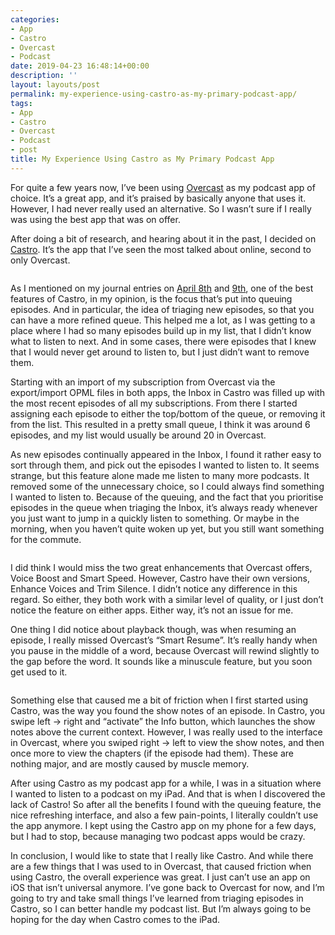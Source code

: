 ```yaml
---
categories:
- App
- Castro
- Overcast
- Podcast
date: 2019-04-23 16:48:14+00:00
description: ''
layout: layouts/post
permalink: my-experience-using-castro-as-my-primary-podcast-app/
tags:
- App
- Castro
- Overcast
- Podcast
- post
title: My Experience Using Castro as My Primary Podcast App
---
```


<p>For quite a few years now, I&#8217;ve been using <a href="https://overcast.fm/podcasts">Overcast</a> as my podcast app of choice. It&#8217;s a great app, and it&#8217;s praised by basically anyone that uses it. However, I had never really used an alternative. So I wasn&#8217;t sure if I really was using the best app that was on offer.</p>
<p>After doing a bit of research, and hearing about it in the past, I decided on <a href="http://supertop.co/castro/">Castro</a>. It&#8217;s the app that I&#8217;ve seen the most talked about online, second to only Overcast.</p>
<p><img src="https://cdn.chrishannah.me/images/2019/04/Image-4-1.png" alt="" />
<p>As I mentioned on my journal entries on <a href="https://chrishannah.me/journal-8-apr-2019/">April 8th</a> and <a href="https://chrishannah.me/journal-9-apr-2019/">9th</a>, one of the best features of Castro, in my opinion, is the focus that&#8217;s put into queuing episodes. And in particular, the idea of triaging new episodes, so that you can have a more refined queue. This helped me a lot, as I was getting to a place where I had so many episodes build up in my list, that I didn&#8217;t know what to listen to next. And in some cases, there were episodes that I knew that I would never get around to listen to, but I just didn&#8217;t want to remove them.</p>
<p>Starting with an import of my subscription from Overcast via the export/import OPML files in both apps, the Inbox in Castro was filled up with the most recent episodes of all my subscriptions. From there I started assigning each episode to either the top/bottom of the queue, or removing it from the list. This resulted in a pretty small queue, I think it was around 6 episodes, and my list would usually be around 20 in Overcast.</p>
<p>As new episodes continually appeared in the Inbox, I found it rather easy to sort through them, and pick out the episodes I wanted to listen to. It seems strange, but this feature alone made me listen to many more podcasts. It removed some of the unnecessary choice, so I could always find something I wanted to listen to. Because of the queuing, and the fact that you prioritise episodes in the queue when triaging the Inbox, it&#8217;s always ready whenever you just want to jump in a quickly listen to something. Or maybe in the morning, when you haven&#8217;t quite woken up yet, but you still want something for the commute.</p>
<p><img src="https://cdn.chrishannah.me/images/2019/04/Image-1-1.png" alt="" />
<p>I did think I would miss the two great enhancements that Overcast offers, Voice Boost and Smart Speed. However, Castro have their own versions, Enhance Voices and Trim Silence. I didn&#8217;t notice any difference in this regard. So either, they both work with a similar level of quality, or I just don&#8217;t notice the feature on either apps. Either way, it&#8217;s not an issue for me.</p>
<p>One thing I did notice about playback though, was when resuming an episode, I really missed Overcast&#8217;s &#8220;Smart Resume&#8221;. It&#8217;s really handy when you pause in the middle of a word, because Overcast will rewind slightly to the gap before the word. It sounds like a minuscule feature, but you soon get used to it.</p>
<p><img src="https://cdn.chrishannah.me/images/2019/04/Image-3-4.png" alt="" />
<p>Something else that caused me a bit of friction when I first started using Castro, was the way you found the show notes of an episode. In Castro, you swipe left → right and &#8220;activate&#8221; the Info button, which launches the show notes above the current context. However, I was really used to the interface in Overcast, where you swiped right → left to view the show notes, and then once more to view the chapters (if the episode had them). These are nothing major, and are mostly caused by muscle memory.</p>
<p>After using Castro as my podcast app for a while, I was in a situation where I wanted to listen to a podcast on my iPad. And that is when I discovered the lack of Castro! So after all the benefits I found with the queuing feature, the nice refreshing interface, and also a few pain-points, I literally couldn&#8217;t use the app anymore. I kept using the Castro app on my phone for a few days, but I had to stop, because managing two podcast apps would be crazy.</p>
<p>In conclusion, I would like to state that I really like Castro. And while there are a few things that I was used to in Overcast, that caused friction when using Castro, the overall experience was great. I just can&#8217;t use an app on iOS that isn&#8217;t universal anymore. I&#8217;ve gone back to Overcast for now, and I&#8217;m going to try and take small things I&#8217;ve learned from triaging episodes in Castro, so I can better handle my podcast list. But I&#8217;m always going to be hoping for the day when Castro comes to the iPad.</p>
